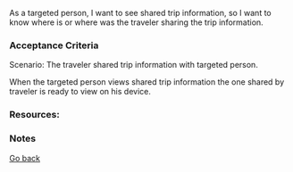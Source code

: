 As a targeted person, I want to see shared trip information, so I want to know where is or where was the traveler sharing the trip information.  

### Acceptance Criteria

Scenario: The traveler shared trip information with targeted person.  

When the targeted person views shared trip information the one shared by traveler is ready to view on his device.  


### Resources:


### Notes


[Go back](../README.md)